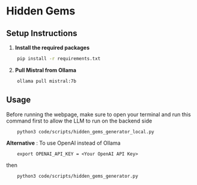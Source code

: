 # Hidden Gems

## Setup Instructions

1. **Install the required packages**
```bash
    pip install -r requirements.txt
```
2. **Pull Mistral from Ollama**
```bash
    ollama pull mistral:7b
```

## Usage

Before running the webpage, make sure to open your terminal and run this command first to allow the LLM to run on the backend side
```bash
    python3 code/scripts/hidden_gems_generator_local.py
```
**Alternative**
: To use OpenAI instead of Ollama
```ssh
    export OPENAI_API_KEY = <Your OpenAI API Key>
```
then
```bash
    python3 code/scripts/hidden_gems_generator.py
```






